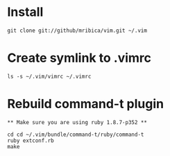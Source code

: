 # Install

    git clone git://github/mribica/vim.git ~/.vim

# Create symlink to .vimrc

    ls -s ~/.vim/vimrc ~/.vimrc

# Rebuild command-t plugin
    ** Make sure you are using ruby 1.8.7-p352 **

    cd cd ~/.vim/bundle/command-t/ruby/command-t
    ruby extconf.rb
    make
